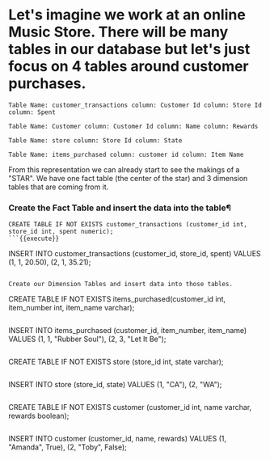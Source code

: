 Let's imagine we work at an online Music Store. There will be many tables in our database but let's just focus on 4 tables around customer purchases.
=============

`Table Name: customer_transactions
column: Customer Id
column: Store Id
column: Spent`

`Table Name: Customer
column: Customer Id
column: Name
column: Rewards`

`Table Name: store
column: Store Id
column: State`

`Table Name: items_purchased
column: customer id
column: Item Name`

From this representation we can already start to see the makings of a "STAR". We have one fact table (the center of the star) and 3 dimension tables that are coming from it.

### Create the Fact Table and insert the data into the table¶
```
CREATE TABLE IF NOT EXISTS customer_transactions (customer_id int, store_id int, spent numeric);
```{{execute}}

```
INSERT INTO customer_transactions (customer_id, store_id, spent) 
                 VALUES (1, 1, 20.50), (2, 1, 35.21);
```{{execute}}

Create our Dimension Tables and insert data into those tables.
```
CREATE TABLE IF NOT EXISTS items_purchased(customer_id int, item_number int, item_name varchar);
```{{execute}}
```
INSERT INTO items_purchased (customer_id, item_number, item_name) 
                 VALUES (1, 1, "Rubber Soul"), (2, 3, "Let It Be");
```{{execute}}
```
CREATE TABLE IF NOT EXISTS store (store_id int, state varchar);
```{{execute}}
```
INSERT INTO store (store_id, state) 
                 VALUES (1, "CA"), (2, "WA");
```{{execute}}
```
CREATE TABLE IF NOT EXISTS customer (customer_id int, name varchar, rewards boolean);
```{{execute}}
```
INSERT INTO customer (customer_id, name, rewards) 
                 VALUES (1, "Amanda", True), (2, "Toby", False);
```{{execute}}